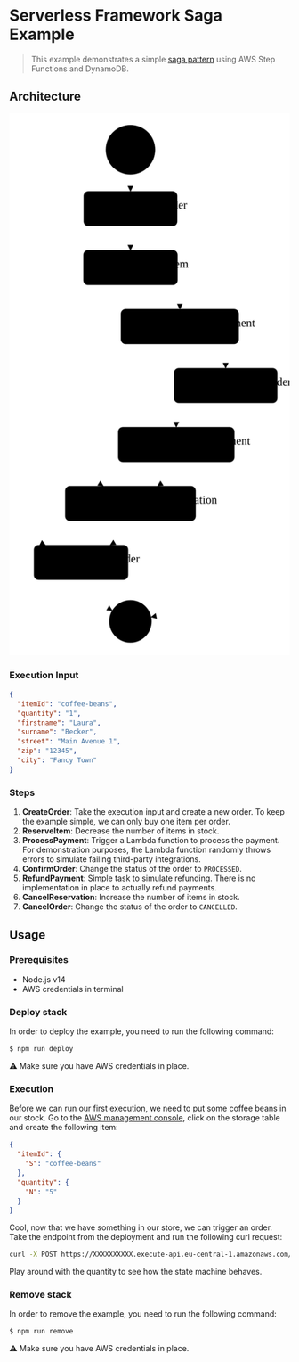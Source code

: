 # Serverless Framework Saga Example
> This example demonstrates a simple [saga pattern](https://docs.aws.amazon.com/prescriptive-guidance/latest/patterns/implement-the-serverless-saga-pattern-by-using-aws-step-functions.html) using AWS Step Functions and DynamoDB.

## Architecture

![state machine defintion](./docs/achitecture.svg)

### Execution Input

```json
{
  "itemId": "coffee-beans",
  "quantity": "1",
  "firstname": "Laura",
  "surname": "Becker",
  "street": "Main Avenue 1",
  "zip": "12345",
  "city": "Fancy Town"
}
```

### Steps

1. **CreateOrder**: Take the execution input and create a new order. To keep the example simple, we can only buy one item per order.
2. **ReserveItem**: Decrease the number of items in stock.
3. **ProcessPayment**: Trigger a Lambda function to process the payment. For demonstration purposes, the Lambda function randomly throws errors to simulate failing third-party integrations.
4. **ConfirmOrder**: Change the status of the order to `PROCESSED`.
5. **RefundPayment**: Simple task to simulate refunding. There is no implementation in place to actually refund payments.
6. **CancelReservation**: Increase the number of items in stock.
7. **CancelOrder**: Change the status of the order to `CANCELLED`.

## Usage

### Prerequisites

* Node.js v14
* AWS credentials in terminal

### Deploy stack

In order to deploy the example, you need to run the following command:

```sh
$ npm run deploy
```

⚠️ Make sure you have AWS credentials in place.

### Execution

Before we can run our first execution, we need to put some coffee beans in our stock. Go to the [AWS management console](https://console.aws.amazon.com/dynamodbv2), click on the storage table and create the following item:

```json
{
  "itemId": {
    "S": "coffee-beans"
  },
  "quantity": {
    "N": "5"
  }
}
```

Cool, now that we have something in our store, we can trigger an order. Take the endpoint from the deployment and run the following curl request:

```sh
curl -X POST https://XXXXXXXXXX.execute-api.eu-central-1.amazonaws.com/dev/order --data '{ "itemId": "coffee-beans", "quantity": "1", "firstname": "Laura", "surname": "Becker", "street": "Main Avenue 1", "zip": "12345", "city": "Fancy Town" }' -H 'Content-Type: application/json'
```

Play around with the quantity to see how the state machine behaves.

### Remove stack

In order to remove the example, you need to run the following command:

```sh
$ npm run remove
```

⚠️ Make sure you have AWS credentials in place.